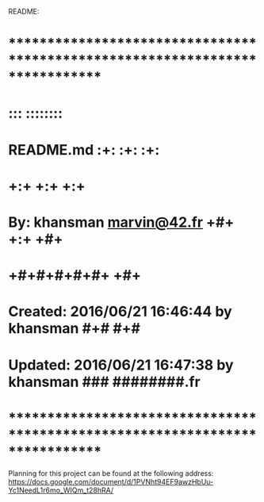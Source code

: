 README:

# **************************************************************************** #
#                                                                              #
#                                                         :::      ::::::::    #
#    README.md                                          :+:      :+:    :+:    #
#                                                     +:+ +:+         +:+      #
#    By: khansman <marvin@42.fr>                    +#+  +:+       +#+         #
#                                                 +#+#+#+#+#+   +#+            #
#    Created: 2016/06/21 16:46:44 by khansman          #+#    #+#              #
#    Updated: 2016/06/21 16:47:38 by khansman         ###   ########.fr        #
#                                                                              #
# **************************************************************************** #

Planning for this project can be found at the following address:
https://docs.google.com/document/d/1PVNht94EF9awzHbUu-Yc1NeedL1r6mo_WIQm_t28hRA/
